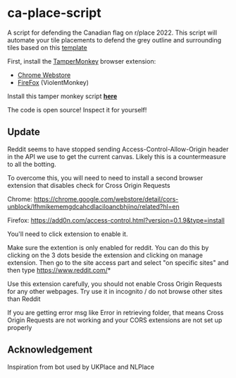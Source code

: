 # ca-place-script
A script for defending the Canadian flag on r/place 2022. 
This script will automate your tile placements to defend the grey outline and surrounding tiles based on this [template](https://i.imgur.com/fufnTeR.png)

First, install the [TamperMonkey](https://www.tampermonkey.net/) browser extension:
- [Chrome Webstore](https://chrome.google.com/webstore/detail/tampermonkey/dhdgffkkebhmkfjojejmpbldmpobfkfo?hl=en)
 - [FireFox](https://addons.mozilla.org/en-US/firefox/addon/violentmonkey/) (ViolentMonkey)

Install this tamper monkey script **[here](https://raw.githubusercontent.com/ca-place/ca-place-script/main/script.user.js)**

The code is open source! Inspect it for yourself!

## Update
Reddit seems to have stopped sending Access-Control-Allow-Origin header in the API we use to get the current canvas. Likely this is a countermeasure to all the botting. 

To overcome this, you will need to need to install a second browser extension that disables check for Cross Origin Requests 

Chrome: https://chrome.google.com/webstore/detail/cors-unblock/lfhmikememgdcahcdlaciloancbhjino/related?hl=en

Firefox: https://add0n.com/access-control.html?version=0.1.9&type=install 

You'll need to click extension to enable it.

Make sure the extention is only enabled for reddit. You can do this by clicking on the 3 dots beside the extension and clicking on manage extension. Then go to the site access part and select "on specific sites" and then type https://www.reddit.com/*

Use this extension carefully, you should not enable Cross Origin Requests for any other webpages. Try use it in incognito / do not browse other sites than Reddit

If you are getting error msg like Error in retrieving folder, that means Cross Origin Requests are not working and your CORS extensions are not set up properly

## Acknowledgement
Inspiration from bot used by UKPlace and NLPlace
